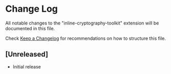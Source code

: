 # Change Log

All notable changes to the "inline-cryptography-toolkit" extension will be documented in this file.

Check [Keep a Changelog](http://keepachangelog.com/) for recommendations on how to structure this file.

## [Unreleased]

- Initial release